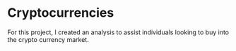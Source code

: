 # Cryptocurrencies

For this project, I created an analysis to assist individuals looking to buy into the crypto currency market. 

